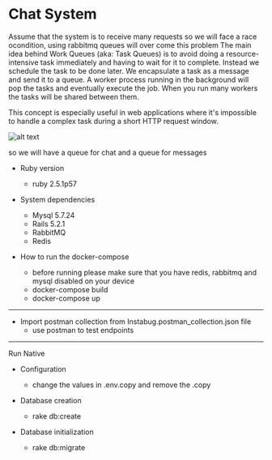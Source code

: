 # Chat System


Assume that the system is to receive many requests so we will face a race ocondition, using rabbitmq queues will over come this problem
The main idea behind Work Queues (aka: Task Queues) is to avoid doing a resource-intensive task immediately and having to wait for it to complete. Instead we schedule the task to be done later. We encapsulate a task as a message and send it to a queue. A worker process running in the background will pop the tasks and eventually execute the job. When you run many workers the tasks will be shared between them.

This concept is especially useful in web applications where it's impossible to handle a complex task during a short HTTP request window.

![alt text](https://www.rabbitmq.com/img/tutorials/python-two.png)

so we will have a queue for chat and a queue for messages

* Ruby version
    - ruby 2.5.1p57

* System dependencies
    - Mysql 5.7.24
    - Rails 5.2.1
    - RabbitMQ
    - Redis

* How to run the docker-compose
    - before running please make sure that you have redis, rabbitmq and mysql disabled on your device 
    - docker-compose build
    - docker-compose up

---------------------------------

* Import postman collection from Instabug.postman_collection.json file
    - use postman to test endpoints
----------------------------------

Run Native

* Configuration
    - change the values in .env.copy and remove the .copy

* Database creation
    - rake db:create

* Database initialization
    - rake db:migrate



